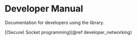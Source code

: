 # Developer Manual

Documentation for developers using the library.

[(Secure) Socket programming](@ref developer_networking)